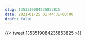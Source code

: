 ```yaml
---
slug: 1353519084235853825
date: 2021-01-25 01:44:31+00:00
draft: false
---
```


{{< tweet 1353519084235853825 >}}
